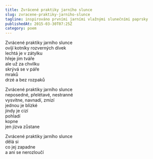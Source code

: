 ```yaml
---
title: Zvrácené praktiky jarního slunce
slug: zvracene-praktiky-jarniho-slunce
tagline: inspirováno prvními jarními vlažnými slunečními paprsky
publishedAt: 2015-03-30T07:25Z
category: poem
---
```

Zvrácené praktiky jarního slunce \
ovíjí kotníky rozverných dívek \
lechtá je v zátylku \
hřeje jim tváře \
ale už za chvilku \
skrývá se v páře \
mraků \
drzé a bez rozpaků

Zvrácené praktiky jarního slunce \
neposedné, přelétavé, nestranné \
vysvitne, navnadí, zmizí \
jednou je blízké \
jindy je cizí \
pohladí \
kopne \
jen jizva zůstane

Zvrácené praktiky jarního slunce \
dělá si \
co jej zapadne \
a ani se nerozloučí
